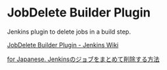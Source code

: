 # JobDelete Builder Plugin
Jenkins plugin to delete jobs in a build step.


[JobDelete Builder Plugin - Jenkins Wiki](https://wiki.jenkins-ci.org/display/JENKINS/JobDelete+Builder+Plugin)

[for Japanese. Jenkinsのジョブをまとめて削除する方法](http://qiita.com/sona-tar/items/ca8eb5b7874fcbc6650f)

